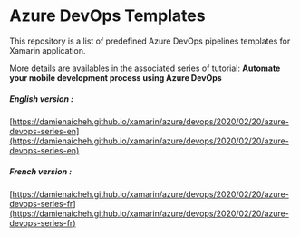 # Azure DevOps Templates

This repository is a list of predefined Azure DevOps pipelines templates for Xamarin application.

More details are availables in the associated series of tutorial: **Automate your mobile development process using Azure DevOps**

##### English version :
[https://damienaicheh.github.io/xamarin/azure/devops/2020/02/20/azure-devops-series-en](https://damienaicheh.github.io/xamarin/azure/devops/2020/02/20/azure-devops-series-en)

##### French version :
[https://damienaicheh.github.io/xamarin/azure/devops/2020/02/20/azure-devops-series-fr](https://damienaicheh.github.io/xamarin/azure/devops/2020/02/20/azure-devops-series-fr)
